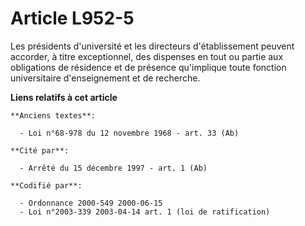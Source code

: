 # Article L952-5

Les présidents d'université et les directeurs d'établissement peuvent accorder, à titre exceptionnel, des dispenses en tout
ou partie aux obligations de résidence et de présence qu'implique toute fonction universitaire d'enseignement et de
recherche.

**Liens relatifs à cet article**

	**Anciens textes**:

	  - Loi n°68-978 du 12 novembre 1968 - art. 33 (Ab)

	**Cité par**:

	  - Arrêté du 15 décembre 1997 - art. 1 (Ab)

	**Codifié par**:

	  - Ordonnance 2000-549 2000-06-15
	  - Loi n°2003-339 2003-04-14 art. 1 (loi de ratification)

